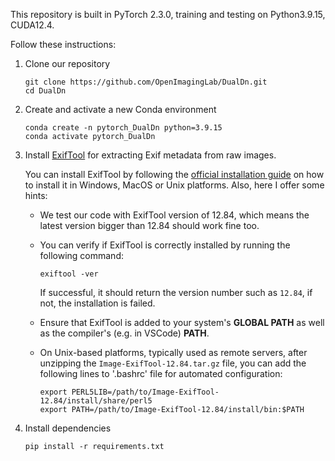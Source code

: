This repository is built in PyTorch 2.3.0, training and testing on Python3.9.15, CUDA12.4.

Follow these instructions:

1. Clone our repository

    ```
    git clone https://github.com/OpenImagingLab/DualDn.git
    cd DualDn
    ```

2. Create and activate a new Conda environment

    ```
    conda create -n pytorch_DualDn python=3.9.15
    conda activate pytorch_DualDn
    ```

3. Install [ExifTool](https://exiftool.org/) for extracting Exif metadata from raw images.
   
   You can install ExifTool by following the [official installation guide](https://exiftool.org/install.html) on how to install it in Windows, MacOS or Unix platforms.
   Also, here I offer some hints:

   - We test our code with ExifTool version of 12.84, which means the latest version bigger than 12.84 should work fine too.
   - You can verify if ExifTool is correctly installed by running the following command:
      ```
      exiftool -ver
      ```
      If successful, it should return the version number such as `12.84`, if not, the installation is failed.

   - Ensure that ExifTool is added to your system's **GLOBAL PATH** as well as the compiler's (e.g. in VSCode) **PATH**.
   - On Unix-based platforms, typically used as remote servers, after unzipping the `Image-ExifTool-12.84.tar.gz` file, you can add the following lines to '.bashrc' file for automated configuration:
      ```
      export PERL5LIB=/path/to/Image-ExifTool-12.84/install/share/perl5
      export PATH=/path/to/Image-ExifTool-12.84/install/bin:$PATH
      ```    

4. Install dependencies

    ```
    pip install -r requirements.txt
    ```

